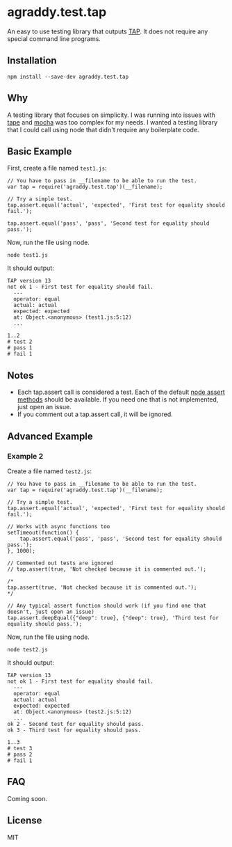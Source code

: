 # agraddy.test.tap

An easy to use testing library that outputs [TAP](https://testanything.org/). It does not require any special command line programs.

## Installation

```
npm install --save-dev agraddy.test.tap
```

## Why

A testing library that focuses on simplicity. I was running into issues with [tape](https://github.com/substack/tape) and [mocha](https://github.com/mochajs/mocha) was too complex for my needs. I wanted a testing library that I could call using node that didn't require any boilerplate code.

## Basic Example

First, create a file named `test1.js`:
```
// You have to pass in __filename to be able to run the test.
var tap = require('agraddy.test.tap')(__filename);

// Try a simple test.
tap.assert.equal('actual', 'expected', 'First test for equality should fail.');

tap.assert.equal('pass', 'pass', 'Second test for equality should pass.');

```

Now, run the file using node.
```
node test1.js
```

It should output:
```
TAP version 13
not ok 1 - First test for equality should fail.
  ---
  operator: equal
  actual: actual
  expected: expected
  at: Object.<anonymous> (test1.js:5:12)
  ...

1..2
# test 2
# pass 1
# fail 1
```

## Notes

* Each tap.assert call is considered a test. Each of the default [node assert methods](https://nodejs.org/api/assert.html) should be available. If you need one that is not implemented, just open an issue.
* If you comment out a tap.assert call, it will be ignored.

## Advanced Example

### Example 2
Create a file named `test2.js`:
```
// You have to pass in __filename to be able to run the test.
var tap = require('agraddy.test.tap')(__filename);

// Try a simple test.
tap.assert.equal('actual', 'expected', 'First test for equality should fail.');

// Works with async functions too
setTimeout(function() {
    tap.assert.equal('pass', 'pass', 'Second test for equality should pass.');
}, 1000);

// Commented out tests are ignored
// tap.assert(true, 'Not checked because it is commented out.');

/*
tap.assert(true, 'Not checked because it is commented out.');
*/

// Any typical assert function should work (if you find one that doesn't, just open an issue)
tap.assert.deepEqual({"deep": true}, {"deep": true}, 'Third test for equality should pass.');
```

Now, run the file using node.
```
node test2.js
```

It should output:
```
TAP version 13
not ok 1 - First test for equality should fail.
  ---
  operator: equal
  actual: actual
  expected: expected
  at: Object.<anonymous> (test2.js:5:12)
  ...
ok 2 - Second test for equality should pass.
ok 3 - Third test for equality should pass.

1..3
# test 3
# pass 2
# fail 1
```


## FAQ

Coming soon.

## License

MIT
